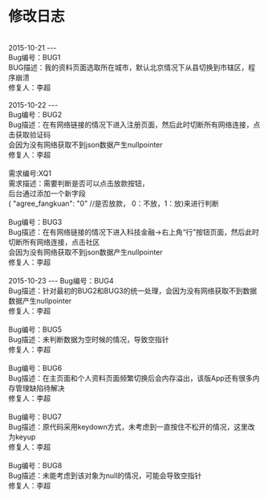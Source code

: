 修改日志
===
<br>
2015-10-21
---
<br>
Bug编号：BUG1<br>
BUG描述：我的资料页面选取所在城市，默认北京情况下从县切换到市辖区，程序崩溃<br>
修复人：李超<br>
<br>
2015-10-22
---
<br>
Bug编号：BUG2<br>
Bug描述：在有网络链接的情况下进入注册页面，然后此时切断所有网络连接，点击获取验证码<br>
会因为没有网络获取不到json数据产生nullpointer<br>
修复人：李超<br>
<br>
需求编号:XQ1<br>
需求描述：需要判断是否可以点击放款按钮，<br>
后台通过添加一个新字段<br>
( "agree_fangkuan": "0" //是否放款， 0：不放，1：放)来进行判断<br>
<br>
Bug编号：BUG3<br>
Bug描述：在有网络链接的情况下进入科技金融→右上角“行”按钮页面，然后此时切断所有网络连接，点击社区<br>
会因为没有网络获取不到json数据产生nullpointer<br>
修复人：李超<br>
<br>
2015-10-23
---
 Bug编号：BUG4<br>
 Bug描述：针对最初的BUG2和BUG3的统一处理，会因为没有网络获取不到数据数据产生nullpointer<br>
 修复人：李超<br>
<br>
Bug编号：BUG5<br>
Bug描述：未判断数据为空时候的情况，导致空指针<br>
修复人：李超<br>
<br>
Bug编号：BUG6<br>
Bug描述：在主页面和个人资料页面频繁切换后会内存溢出，该版App还有很多内存管理缺陷待解决<br>
修复人：李超<br>
<br>
Bug编号：BUG7<br>
Bug描述：原代码采用keydown方式，未考虑到一直按住不松开的情况，这里改为keyup<br>
修复人：李超<br>
<br>
Bug编号：BUG8<br>
Bug描述：未能考虑到该对象为null的情况，可能会导致空指针<br>
修复人：李超<br>
<br>




